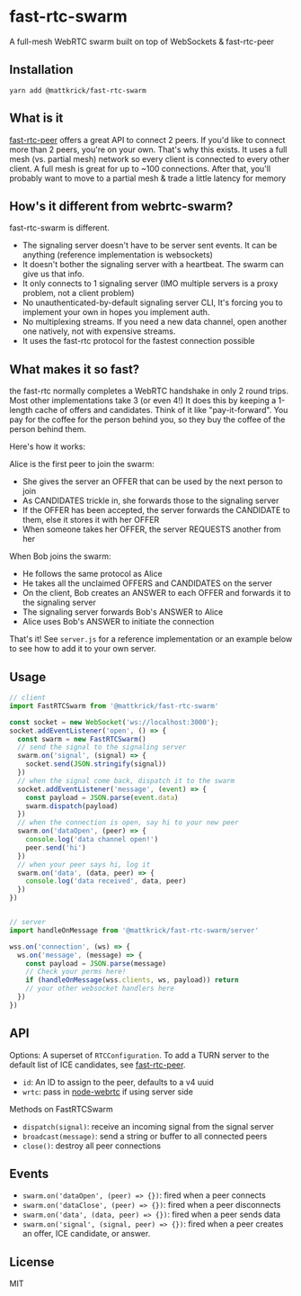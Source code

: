 # fast-rtc-swarm

A full-mesh WebRTC swarm built on top of WebSockets & fast-rtc-peer

## Installation

`yarn add @mattkrick/fast-rtc-swarm`

## What is it

[fast-rtc-peer](https://github.com/mattkrick/fast-rtc-peer) offers a great API to connect 2 peers.
If you'd like to connect more than 2 peers, you're on your own.
That's why this exists.
It uses a full mesh (vs. partial mesh) network so every client is connected to every other client.
A full mesh is great for up to ~100 connections.
After that, you'll probably want to move to a partial mesh & trade a little latency for memory

## How's it different from webrtc-swarm?

fast-rtc-swarm is different.
- The signaling server doesn't have to be server sent events. It can be anything (reference implementation is websockets)
- It doesn't bother the signaling server with a heartbeat. The swarm can give us that info.
- It only connects to 1 signaling server (IMO multiple servers is a proxy problem, not a client problem)
- No unauthenticated-by-default signaling server CLI, It's forcing you to implement your own in hopes you implement auth.
- No multiplexing streams. If you need a new data channel, open another one natively, not with expensive streams.
- It uses the fast-rtc protocol for the fastest connection possible

## What makes it so fast?

the fast-rtc normally completes a WebRTC handshake in only 2 round trips. 
Most other implementations take 3 (or even 4!)
It does this by keeping a 1-length cache of offers and candidates.
Think of it like "pay-it-forward". 
You pay for the coffee for the person behind you, so they buy the coffee of the person behind them.

Here's how it works:

Alice is the first peer to join the swarm:
- She gives the server an OFFER that can be used by the next person to join
- As CANDIDATES trickle in, she forwards those to the signaling server
- If the OFFER has been accepted, the server forwards the CANDIDATE to them, else it stores it with her OFFER
- When someone takes her OFFER, the server REQUESTS another from her

When Bob joins the swarm:
- He follows the same protocol as Alice
- He takes all the unclaimed OFFERS and CANDIDATES on the server
- On the client, Bob creates an ANSWER to each OFFER and forwards it to the signaling server
- The signaling server forwards Bob's ANSWER to Alice
- Alice uses Bob's ANSWER to initiate the connection

That's it! See `server.js` for a reference implementation or an example below to see how to add it to your own server.

## Usage

```js
// client
import FastRTCSwarm from '@mattkrick/fast-rtc-swarm'

const socket = new WebSocket('ws://localhost:3000');
socket.addEventListener('open', () => {
  const swarm = new FastRTCSwarm()
  // send the signal to the signaling server
  swarm.on('signal', (signal) => {
    socket.send(JSON.stringify(signal))
  })
  // when the signal come back, dispatch it to the swarm
  socket.addEventListener('message', (event) => {
    const payload = JSON.parse(event.data)
    swarm.dispatch(payload)
  })
  // when the connection is open, say hi to your new peer
  swarm.on('dataOpen', (peer) => {
    console.log('data channel open!')
    peer.send('hi')
  })
  // when your peer says hi, log it
  swarm.on('data', (data, peer) => {
    console.log('data received', data, peer)
  })
})


// server
import handleOnMessage from '@mattkrick/fast-rtc-swarm/server'

wss.on('connection', (ws) => {
  ws.on('message', (message) => {
    const payload = JSON.parse(message)
    // Check your perms here!
    if (handleOnMessage(wss.clients, ws, payload)) return
    // your other websocket handlers here
  })
})
```

## API

Options: A superset of `RTCConfiguration`. 
To add a TURN server to the default list of ICE candidates, see [fast-rtc-peer](https://github.com/mattkrick/fast-rtc-peer). 
- `id`: An ID to assign to the peer, defaults to a v4 uuid
- `wrtc`: pass in [node-webrtc](https://github.com/js-platform/node-webrtc) if using server side

Methods on FastRTCSwarm
- `dispatch(signal)`: receive an incoming signal from the signal server
- `broadcast(message)`: send a string or buffer to all connected peers
- `close()`: destroy all peer connections

## Events

- `swarm.on('dataOpen', (peer) => {})`: fired when a peer connects
- `swarm.on('dataClose', (peer) => {})`: fired when a peer disconnects
- `swarm.on('data', (data, peer) => {})`: fired when a peer sends data
- `swarm.on('signal', (signal, peer) => {})`: fired when a peer creates an offer, ICE candidate, or answer. 

## License

MIT
